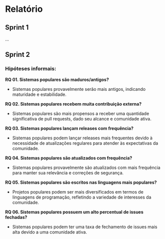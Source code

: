 # Relatório

## Sprint 1

...

## Sprint 2

### Hipóteses informais:

**RQ 01. Sistemas populares são maduros/antigos?**

-   Sistemas populares provavelmente serão mais antigos, indicando maturidade e estabilidade.

**RQ 02. Sistemas populares recebem muita contribuição externa?**

-   Sistemas populares são mais propensos a receber uma quantidade significativa de pull requests, dado seu alcance e comunidade ativa.

**RQ 03. Sistemas populares lançam releases com frequência?**

-   Sistemas populares podem lançar releases mais frequentes devido à necessidade de atualizações regulares para atender às expectativas da comunidade.

**RQ 04. Sistemas populares são atualizados com frequência?**

-   Sistemas populares provavelmente são atualizados com mais frequência para manter sua relevância e correções de segurança.

**RQ 05. Sistemas populares são escritos nas linguagens mais populares?**

-   Projetos populares podem ser mais diversificados em termos de linguagens de programação, refletindo a variedade de interesses da comunidade.

**RQ 06. Sistemas populares possuem um alto percentual de issues fechadas?**

-   Sistemas populares podem ter uma taxa de fechamento de issues mais alta devido a uma comunidade ativa.
